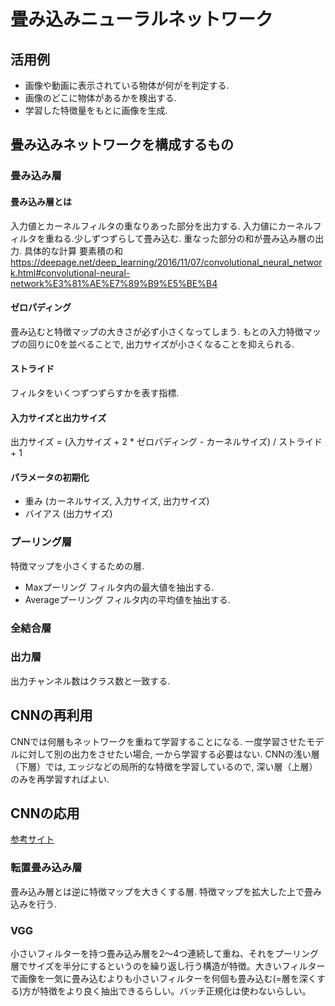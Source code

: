 # 畳み込みニューラルネットワーク
## 活用例
+ 画像や動画に表示されている物体が何がを判定する.
+ 画像のどこに物体があるかを検出する.
+ 学習した特徴量をもとに画像を生成.

## 畳み込みネットワークを構成するもの
### 畳み込み層
#### 畳み込み層とは
入力値とカーネルフィルタの重なりあった部分を出力する.
入力値にカーネルフィルタを重ねる.少しずつずらして畳み込む. 重なった部分の和が畳み込み層の出力.
具体的な計算
要素積の和
https://deepage.net/deep_learning/2016/11/07/convolutional_neural_network.html#convolutional-neural-network%E3%81%AE%E7%89%B9%E5%BE%B4
#### ゼロパディング
畳み込むと特徴マップの大きさが必ず小さくなってしまう.
もとの入力特徴マップの回りに0を並べることで, 出力サイズが小さくなることを抑えられる.

#### ストライド
フィルタをいくつずつずらすかを表す指標.

#### 入力サイズと出力サイズ
出力サイズ = (入力サイズ + 2 * ゼロパディング - カーネルサイズ) / ストライド + 1

#### パラメータの初期化
+ 重み (カーネルサイズ, 入力サイズ, 出力サイズ)
+ バイアス (出力サイズ)


### プーリング層
特徴マップを小さくするための層.
+ Maxプーリング フィルタ内の最大値を抽出する.
+ Averageプーリング フィルタ内の平均値を抽出する.

### 全結合層


### 出力層
出力チャンネル数はクラス数と一致する.


## CNNの再利用
CNNでは何層もネットワークを重ねて学習することになる. 一度学習させたモデルに対して別の出力をさせたい場合, 一から学習する必要はない.
CNNの浅い層（下層）では, エッジなどの局所的な特徴を学習しているので, 深い層（上層）のみを再学習すればよい.

## CNNの応用
[参考サイト](http://thunders1028.hatenablog.com/entry/2017/11/01/035609)

### 転置畳み込み層
畳み込み層とは逆に特徴マップを大きくする層.
特徴マップを拡大した上で畳み込みを行う.

### VGG
小さいフィルターを持つ畳み込み層を2〜4つ連続して重ね、それをプーリング層でサイズを半分にするというのを繰り返し行う構造が特徴。大きいフィルターで画像を一気に畳み込むよりも小さいフィルターを何個も畳み込む(=層を深くする)方が特徴をより良く抽出できるらしい。バッチ正規化は使わないらしい。
